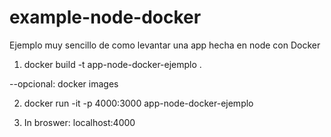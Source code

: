 # example-node-docker
Ejemplo muy sencillo de como levantar una app hecha en node con Docker

1.  docker build -t app-node-docker-ejemplo .

--opcional:  docker images 

2. docker run -it  -p 4000:3000  app-node-docker-ejemplo

3. In broswer:  localhost:4000
